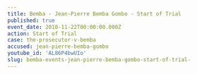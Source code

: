 ```yaml
---
title: Bemba - Jean-Pierre Bemba Gombo - Start of Trial
published: true
event_date: 2010-11-22T00:00:00.000Z
action: Start of Trial
case: the-prosecutor-v-bemba
accused: jean-pierre-bemba-gombo
youtube_id: 'AL86P4bwUIo'
slug: bemba-events-jean-pierre-bemba-gombo-start-of-trial-
---
```



